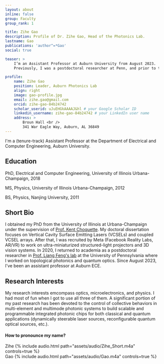 ```yaml
---
layout: about
inline: false
group: Faculty
group_rank: 1

title: Zihe Gao
description: Profile of Dr. Zihe Gao, Head of the Photonics Lab.
lastname: Gao
publications: 'author^=*Gao'
social: true

teaser: >
    I’m an Assistant Professor at Auburn University from August 2023.
    Previously, I was a postdoctoral researcher at Penn, and prior to that, I served as a postdoctoral research scientist at Meta.

profile:
    name: Zihe Gao
    position: Leader, Auburn Photonics Lab
    align: right
    image: gao-profile.jpg
    email: zihe.gao@gmail.com
    orcid: zihe-gao-84b24742
    scholar_userid: uJuEHGkAAAAJ&hl # your Google Scholar ID
    linkedin_username: zihe-gao-84b24742 # your LinkedIn user name
    address: >
        Broun Hall <br />
        341 War Eagle Way, Auburn, AL 36849
---
```


I'm a (tenure-track) Assistant Professor at the Department of Electrical and Computer Engineering, Auburn University. 


<!-- ## Recent Pub (Selected)

* [ECOOP’24](https://conf.researchr.org/home/ecoop-2024){: target="_blank" } (Co-Chair)
* [OOPSLA’24](https://2024.splashcon.org/){: target="_blank" } (PC)
* [ICSE’24 NIER](https://conf.researchr.org/home/icse-2024){: target="_blank" } (PC)
* [PROGRAMMING’24](https://2024.programming-conference.org/){: target="_blank" } (PC)
* [ECOOP’23](https://conf.researchr.org/home/ecoop-2022){: target="_blank" } (Co-Chair)
* [ICSME’23]( https://conf.researchr.org/home/icsme-2023){: target="_blank" } (PC)
* [ISSTA’23](https://conf.researchr.org/home/issta-2023){: target="_blank" } (PC)
* [OOPSLA’23](https://2023.splashcon.org/){: target="_blank" } (PC)
* [ICSE’23 NIER](https://conf.researchr.org/home/icse-2023){: target="_blank" } (PC)
* [ICSE’22](https://conf.researchr.org/home/icse-2022){: target="_blank" } (PC)
* [ECOOP’22](https://conf.researchr.org/home/ecoop-2022){: target="_blank" } (PC)
* [ESOP’21](https://etaps.org/2021/esop){: target="_blank" } (PC)  
* [ACSOS'21](https://conf.researchr.org/home/acsos-2021){: target="_blank" } (PC)
* [ECOOP’20](https://2020.ecoop.org/){: target="_blank" } (PC)
* [ICFP’20](https://icfp20.sigplan.org/){: target="_blank" } (ERC)
* [PROGRAMMING’20](https://2020.programming-conference.org/){: target="_blank" } (PC)

[//]: * [CCGrid’20](http://cloudbus.org/ccgrid2020/){: target="_blank" } (PC)
[//]: * [FORTE’19](http://www.discotec.org/2019/forte.html){: target="_blank" } (PC)
[//]: * [MPLR’19](https://conf.researchr.org/home/mplr-2019){: target="_blank" } (PC)
[//]: * [PROGRAMMING’19](https://2019.programming-conference.org/){: target="_blank" } (PC)


## Reviewer for Journals

* IEEE Transactions on Software Engineering (TSE)
* ACM Transactions on Software Engineering and Methodology (TOSEM)
* Springer International Journal on Very Large Data Bases (VLDB)
* Elsevier Journal of Systems and Software (JSS)
* Elsevier Science of Computer Programming
* IEEE Transactions on Computers
* Elsevier Journal of Computer Languages
* Elsevier Knowledge-based Engineering
* IEEE Internet Computing
* ACM Transactions on Autonomous and Adaptive Systems (TAAS)
* Springer Empirical Software Engineering
* Elsevier Information and Software Technology
* Elsevier Pervasive and Mobile Computing
* LNCS Transactions on Aspect-Oriented Software Development


## Organization of Scientific Events

* The ACM DEBS’19 conference (with Boris Koldehofe)
* Dagstuhl Seminar "Programming Languages for Distributed Systems and Distributed Data Management" (19442), 2019
* NII Shonan Meeting on "Programming Languages for Distributed Systems", 2019
* REBLS workshop series at Splash: REBLS'21,'20,'19,’18,’17,’16,’15,’14,REM’13
* COP’16 workshop at ECOOP -->

## Education

PhD, Electrical and Computer Engineering, University of Illinois Urbana-Champaign, 2018

MS, Physics, University of Illinois Urbana-Champaign, 2012

BS, Physics, Nanjing University, 2011


## Short Bio

I obtained my PhD from the University of Illinois at Urbana-Champaign under the supervision of [Prof. Kent Choquette](https://ece.illinois.edu/about/directory/faculty/choquett). My doctoral dissertation focuses on Vertical Cavity Surface Emitting Lasers (VCSELs) and coupled VCSEL arrays. After that, I was recruited by Meta (Facebook Reality Labs, AR/VR) to work on ultra-miniaturized structured-light projectors and 3D vision systems. In 2020, I returned to academia as a postdoctoral researcher in [Prof. Liang Feng's lab](https://fenglab.seas.upenn.edu/index.html) at the University of Pennsylvania where I worked on topological photonics and quantum optics. Since August 2023, I've been an assistant professor at Auburn ECE.


## Research Interests

My research interests emcompass optics, microelectronics, and physics. I had most of fun when I got to use all three of them. A significant portion of my past research has been devoted to the control of collective behaviors in multi-element and multimode photonic systems to build scalable and programmable integrated photonic chips for both classical and quantum applications (dynamically steerable laser sources, reconfigurable quantum optical sources, etc.).

<!-- <img src="/assets/img/research_triangle2.svg" width="400"> -->





#### How to pronounce my name?
<a id="zihe_audio"></a>
<div class="row mt-3">
    <div class="col-sm mt-3 mt-md-0">
        Zihe
        {% include audio.html path="assets/audio/Zihe_Short.m4a" controls=true %} 
    </div>
    <div class="col-sm mt-3 mt-md-0">
        Gao
        {% include audio.html path="assets/audio/Gao.m4a" controls=true %}
    </div>
</div>

